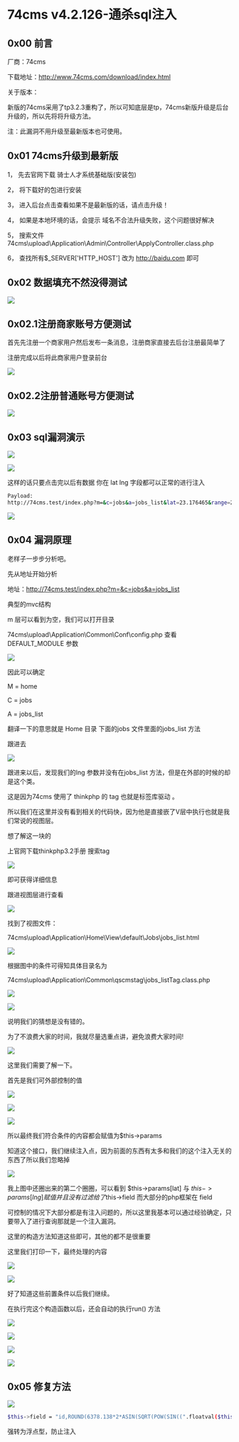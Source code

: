 # 74cms v4.2.126-通杀sql注入

## 0x00 前言

厂商：74cms

下载地址：http://www.74cms.com/download/index.html

关于版本：

新版的74cms采用了tp3.2.3重构了，所以可知底层是tp，74cms新版升级是后台升级的，所以先将将升级方法。

注：此漏洞不用升级至最新版本也可使用。

## 0x01 74cms升级到最新版

1， 先去官网下载 骑士人才系统基础版(安装包)

2， 将下载好的包进行安装

3， 进入后台点击查看如果不是最新版的话，请点击升级！

4， 如果是本地环境的话，会提示 域名不合法升级失败，这个问题很好解决

5， 搜索文件74cms\upload\Application\Admin\Controller\ApplyController.class.php

6， 查找所有$_SERVER['HTTP_HOST'] 改为  http://baidu.com 即可

## 0x02 数据填充不然没得测试

![](images/15889235524200.png)


## 0x02.1注册商家账号方便测试

首先先注册一个商家用户然后发布一条消息，注册商家直接去后台注册最简单了

注册完成以后将此商家用户登录前台

![](images/15889235655151.png)


## 0x02.2注册普通账号方便测试

![](images/15889235789002.png)


## 0x03 sql漏洞演示

![](images/15889235895802.png)


![](images/15889235951143.png)


这样的话只要点击完以后有数据 你在 lat  lng  字段都可以正常的进行注入


```bash
Payload: 
http://74cms.test/index.php?m=&c=jobs&a=jobs_list&lat=23.176465&range=20&lng=113.35038 PI() / 180 - map_x  PI() / 180) / 2),2))) * 1000) AS map_range FROM qs_jobs_search j WHERE (extractvalue (1,concat(0x7e,(SELECT USER()), 0x7e))) -- a
```

![](images/15889236508211.png)


## 0x04 漏洞原理

老样子一步步分析吧。

先从地址开始分析

地址：http://74cms.test/index.php?m=&c=jobs&a=jobs_list

典型的mvc结构

m 层可以看到为空，我们可以打开目录

74cms\upload\Application\Common\Conf\config.php  查看DEFAULT_MODULE 参数

![](images/15889238045793.png)


因此可以确定

M = home

C = jobs

A = jobs_list

翻译一下的意思就是  Home 目录 下面的jobs 文件里面的jobs_list 方法

跟进去

![](images/15889238140673.png)


跟进来以后，发现我们的lng 参数并没有在jobs_list 方法，但是在外部的时候的却是这个类。

这是因为74cms 使用了 thinkphp 的 tag 也就是标签库驱动 。

所以我们在这里并没有看到相关的代码快，因为他是直接嵌了V层中执行也就是我们常说的视图层。

想了解这一块的

上官网下载thinkphp3.2手册 搜索tag

![](images/15889238230021.png)


即可获得详细信息

跟进视图层进行查看

![](images/15889238371955.png)


找到了视图文件：

74cms\upload\Application\Home\View\default\Jobs\jobs_list.html

![](images/15889238467810.png)


根据图中的条件可得知具体目录名为

74cms\upload\Application\Common\qscmstag\jobs_listTag.class.php

![](images/15889238551527.png)


![](images/15889238598218.png)


说明我们的猜想是没有错的。

为了不浪费大家的时间，我就尽量选重点讲，避免浪费大家时间!

![](images/15889238686940.png)


这里我们需要了解一下。

首先是我们可外部控制的值

![](images/15889238762982.png)


![](images/15889238801961.png)


![](images/15889238859661.png)


所以最终我们符合条件的内容都会赋值为$this->params

知道这个接口，我们继续注入点，因为前面的东西有太多和我们的这个注入无关的东西了所以我们忽略掉

![](images/15889238950767.png)


我上图中还圈出来的第二个圈圈，可以看到 $this->params[lat] 与 $this->params[lng] 赋值并且没有过滤给了$this->field 而大部分的php框架在 field 

可控制的情况下大部分都是有注入问题的，所以这里我基本可以通过经验确定，只要带入了进行查询那就是一个注入漏洞。

这里的构造方法知道这些即可，其他的都不是很重要

这里我们打印一下，最终处理的内容

![](images/15889240939190.png)


![](images/15889240985976.png)


好了知道这些前置条件以后我们继续。

在执行完这个构造函数以后，还会自动的执行run() 方法

![](images/15889241080195.png)


![](images/15889241122956.png)


![](images/15889241163751.png)


![](images/15889241202831.png)


## 0x05 修复方法

![](images/15889241296552.png)



```bash
$this->field = "id,ROUND(6378.138*2*ASIN(SQRT(POW(SIN((".floatval($this->params['lat'])."*PI()/180-map_y*PI()/180)/2),2)+COS(".floatval($this->params['lat'])."*PI()/180)*COS(map_y*PI()/180)*POW(SIN((".floatval($this->params['lng'])."*PI()/180-map_x*PI()/180)/2),2)))*1000) AS map_range";

```

强转为浮点型，防止注入